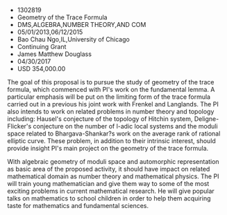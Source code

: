 
* 1302819
* Geometry of the Trace Formula
* DMS,ALGEBRA,NUMBER THEORY,AND COM
* 05/01/2013,06/12/2015
* Bao Chau Ngo,IL,University of Chicago
* Continuing Grant
* James Matthew Douglass
* 04/30/2017
* USD 354,000.00

The goal of this proposal is to pursue the study of geometry of the trace
formula, which commenced with PI's work on the fundamental lemma. A particular
emphasis will be put on the limiting form of the trace formula carried out in a
previous his joint work with Frenkel and Langlands. The PI also intends to work
on related problems in number theory and topology including: Hausel's conjecture
of the topology of Hitchin system, Deligne-Flicker's conjecture on the number of
l-adic local systems and the moduli space related to Bhargava-Shankar?s work on
the average rank of rational elliptic curve. These problem, in addition to their
intrinsic interest, should provide insight PI's main project on the geometry of
the trace formula.

With algebraic geometry of moduli space and automorphic representation as basic
area of the proposed activity, it should have impact on related mathematical
domain as number theory and mathematical physics. The PI will train young
mathematician and give them way to some of the most exciting problems in current
mathematical research. He will give popular talks on mathematics to school
children in order to help them acquiring taste for mathematics and fundamental
sciences.
